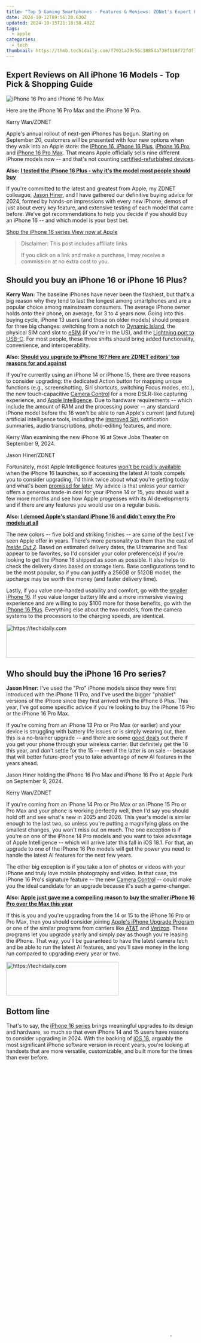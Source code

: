 ```yaml
---
title: "Top 5 Gaming Smartphones - Features & Reviews: ZDNet's Expert Picks"
date: 2024-10-12T09:56:20.630Z
updated: 2024-10-15T21:18:58.402Z
tags:
  - apple
categories:
  - tech
thumbnail: https://thmb.techidaily.com/f7921a39c56c18854a738fb18f72fdf7d073d94792cd13b7517a6bd96365dcaf.jpg
---
```


## Expert Reviews on All iPhone 16 Models - Top Pick & Shopping Guide

![iPhone 16 Pro and iPhone 16 Pro Max](https://www.zdnet.com/a/img/resize/ecdc975d54551dbb623a74b3e54441a100b1d898/2024/09/09/b0a06ebc-0118-4110-a3ef-0f8796d24d12/dsc02129.jpg?auto=webp&width=1280)

Here are the iPhone 16 Pro Max and the iPhone 16 Pro.

Kerry Wan/ZDNET

Apple's annual rollout of next-gen iPhones has begun. Starting on September 20, customers will be presented with four new options when they walk into an Apple store: the [iPhone 16, iPhone 16 Plus](https://apple.sjv.io/c/159047/435031/7613?&sharedid=zdnet&partnerpropertyid=1980086&u=https%3A%2F%2Fwww.apple.com%2Fshop%2Fbuy-iphone%2Fiphone-16&subId1=zd-%5F%5FCOM%5FCLICK%5FID%5F%5F-dtp), [iPhone 16 Pro](https://apple.sjv.io/c/159047/435031/7613?&sharedid=zdnet&partnerpropertyid=1980086&u=https%3A%2F%2Fwww.apple.com%2Fshop%2Fbuy-iphone%2Fiphone-16-pro&subId1=zd-%5F%5FCOM%5FCLICK%5FID%5F%5F-dtp), and [iPhone 16 Pro Max](https://apple.sjv.io/c/159047/435031/7613?&sharedid=zdnet&partnerpropertyid=1980086&u=https%3A%2F%2Fwww.apple.com%2Fshop%2Fbuy-iphone%2Fiphone-16-pro&subId1=zd-%5F%5FCOM%5FCLICK%5FID%5F%5F-dtp). That means Apple officially sells nine different iPhone models now -- and that's not counting [certified-refurbished devices](https://apple.sjv.io/c/159047/435031/7613?&sharedid=zdnet&partnerpropertyid=1980086&u=https%3A%2F%2Fwww.apple.com%2Fshop%2Frefurbished%2Fiphone%3F&subId1=zd-%5F%5FCOM%5FCLICK%5FID%5F%5F-dtp). 

**Also: [I tested the iPhone 16 Plus - why it's the model most people should buy](https://www.zdnet.com/article/iphone-16-plus-review/)**

If you're committed to the latest and greatest from Apple, my ZDNET colleague, [Jason Hiner](https://www.zdnet.com/meet-the-team/jason-hiner/#link={), and I have gathered our definitive buying advice for 2024, formed by hands-on impressions with every new iPhone, demos of just about every key feature, and extensive testing of each model that came before. We've got recommendations to help you decide if you should buy an iPhone 16 -- and which model is your best bet.

[Shop the iPhone 16 series View now at Apple](https://apple.sjv.io/c/159047/435031/7613?&sharedid=zdnet&partnerpropertyid=1980086&u=https%3A%2F%2Fwww.apple.com%2Fiphone-16%2F&subId1=zd-%5F%5FCOM%5FCLICK%5FID%5F%5F-dtp)

>  Disclaimer: This post includes affiliate links
>
>  If you click on a link and make a purchase, I may receive a commission at no extra cost to you.
>

## Should you buy an iPhone 16 or iPhone 16 Plus?

**Kerry Wan:** The baseline iPhones have never been the flashiest, but that's a big reason why they tend to last the longest among smartphones and are a popular choice among mainstream consumers. The average iPhone owner holds onto their phone, on average, for 3 to 4 years now. Going into this buying cycle, iPhone 13 users (and those on older models) should prepare for three big changes: switching from a notch to [Dynamic Island](https://www.zdnet.com/article/dynamic-island-on-the-iphone-14-pro-tips-and-tricks/), the physical SIM card slot to [eSIM](https://www.zdnet.com/article/iphone-15-esim-how-to-transfer-your-phone-number-to-apples-new-iphone/) (if you're in the US), and the [Lightning port to USB-C](https://www.zdnet.com/article/apple-is-replacing-the-iphones-lightning-port-with-usb-c-what-buyers-need-to-know/). For most people, these three shifts should bring added functionality, convenience, and interoperability.

**Also: [Should you upgrade to iPhone 16? Here are ZDNET editors' top reasons for and against](https://www.zdnet.com/article/should-you-upgrade-to-iphone-16-here-are-zdnet-editors-top-reasons-for-and-against/)**

If you're currently using an iPhone 14 or iPhone 15, there are three reasons to consider upgrading: the dedicated Action button for mapping unique functions (e.g., screenshotting, Siri shortcuts, switching Focus modes, etc.), the new touch-capacitive [Camera Control](https://www.zdnet.com/article/every-iphone-16-model-features-a-new-camera-button-heres-what-it-can-do/) for a more DSLR-like capturing experience, and [Apple Intelligence](https://www.zdnet.com/article/6-ai-features-iphone-users-can-expect-first-on-ios-18-and-whats-coming-later/). Due to hardware requirements -- which include the amount of RAM and the processing power -- any standard iPhone model before the 16 won't be able to run Apple's current (and future) artificial intelligence tools, including the [improved Siri](https://www.zdnet.com/article/apple-intelligence-will-improve-siri-in-2024-but-dont-expect-most-updates-until-2025/), notification summaries, audio transcriptions, photo-editing features, and more.

Kerry Wan examining the new iPhone 16 at Steve Jobs Theater on September 9, 2024.

Jason Hiner/ZDNET

Fortunately, most Apple Intelligence features [won't be readily available](https://www.zdnet.com/article/why-you-shouldnt-buy-the-iphone-16-for-apple-intelligence/) when the iPhone 16 launches, so if accessing the latest AI tools compels you to consider upgrading, I'd think twice about what you're getting today and what's been [promised for later](https://www.zdnet.com/article/apple-reportedly-delays-the-first-apple-intelligence-features-until-october/). My advice is that unless your carrier offers a generous trade-in deal for your iPhone 14 or 15, you should wait a few more months and see how Apple progresses with its AI developments and if there are any features you would use on a regular basis.

**Also: [I demoed Apple's standard iPhone 16 and didn't envy the Pro models at all](https://www.zdnet.com/article/i-demoed-apples-standard-iphone-16-and-didnt-envy-the-pro-models-at-all/)** 

The new colors -- five bold and striking finishes -- are some of the best I've seen Apple offer in years. There's more personality to them than the cast of _[Inside Out 2](https://disneyplus.bn5x.net/c/159047/564546/9358?&sharedid=zdnet&partnerpropertyid=1980086&u=https%3A%2F%2Fwww.disneyplus.com%2Fmovies%2Finside-out-2%2F6MeZYf9JkFii&subId1=zd-%5F%5FCOM%5FCLICK%5FID%5F%5F-dtp)_. Based on estimated delivery dates, the Ultramarine and Teal appear to be favorites, so I'd consider your color preference(s) if you're looking to get the iPhone 16 shipped as soon as possible. It also helps to check the delivery dates based on storage tiers. Base configurations tend to be the most popular, so if you can justify a 256GB or 512GB model, the upcharge may be worth the money (and faster delivery time).

Lastly, if you value one-handed usability and comfort, go with the [smaller iPhone 16](https://apple.sjv.io/c/159047/435031/7613?&sharedid=zdnet&partnerpropertyid=1980086&u=https%3A%2F%2Fwww.apple.com%2Fshop%2Fbuy-iphone%2Fiphone-16%2F&subId1=zd-%5F%5FCOM%5FCLICK%5FID%5F%5F-dtp). If you value longer battery life and a more immersive viewing experience and are willing to pay $100 more for those benefits, go with the [iPhone 16 Plus](https://apple.sjv.io/c/159047/435031/7613?&sharedid=zdnet&partnerpropertyid=1980086&u=https%3A%2F%2Fwww.apple.com%2Fshop%2Fbuy-iphone%2Fiphone-16%2F&subId1=zd-%5F%5FCOM%5FCLICK%5FID%5F%5F-dtp). Everything else about the two models, from the camera systems to the processors to the charging speeds, are identical.

<!-- affiliate ads begin -->
<a href="https://aligracehair.sjv.io/c/5597632/1886048/19272" target="_top" id="1886048">
  <img src="//a.impactradius-go.com/display-ad/19272-1886048" border="0" alt="https://techidaily.com" width="728" height="90"/>
</a>
<img height="0" width="0" src="https://aligracehair.sjv.io/i/5597632/1886048/19272" style="position:absolute;visibility:hidden;" border="0" />
<!-- affiliate ads end -->

## Who should buy the iPhone 16 Pro series?

**Jason Hiner:** I've used the "Pro" iPhone models since they were first introduced with the iPhone 11 Pro, and I've used the bigger "phablet" versions of the iPhone since they first arrived with the iPhone 6 Plus. This year, I've got some specific advice if you're looking to buy the iPhone 16 Pro or the iPhone 16 Pro Max. 

If you're coming from an iPhone 13 Pro or Pro Max (or earlier) and your device is struggling with battery life issues or is simply wearing out, then this is a no-brainer upgrade -- and there are some [good deals](https://www.zdnet.com/article/preorder-the-iphone-16-now-and-even-get-one-for-free-heres-how/) out there if you get your phone through your wireless carrier. But definitely get the 16 this year, and don't settle for the 15 -- even if the latter is on sale -- because that will better future-proof you to take advantage of new AI features in the years ahead.

Jason Hiner holding the iPhone 16 Pro Max and iPhone 16 Pro at Apple Park on September 9, 2024.

Kerry Wan/ZDNET

If you're coming from an iPhone 14 Pro or Pro Max or an iPhone 15 Pro or Pro Max and your phone is working perfectly well, then I'd say you should hold off and see what's new in 2025 and 2026\. This year's model is similar enough to the last two, so unless you're putting a magnifying glass on the smallest changes, you won't miss out on much. The one exception is if you're on one of the iPhone 14 Pro models and you want to take advantage of Apple Intelligence -- which will arrive later this fall in iOS 18.1\. For that, an upgrade to one of the iPhone 16 Pro models will get the power you need to handle the latest AI features for the next few years.

The other big exception is if you take a ton of photos or videos with your iPhone and truly love mobile photography and video. In that case, the iPhone 16 Pro's signature feature -- the new [Camera Control](https://www.zdnet.com/article/every-iphone-16-model-features-a-new-camera-button-heres-what-it-can-do/) \-- could make you the ideal candidate for an upgrade because it's such a game-changer. 

**Also: [Apple just gave me a compelling reason to buy the smaller iPhone 16 Pro over the Max this year](https://www.zdnet.com/article/apple-just-gave-me-a-compelling-reason-to-buy-the-smaller-iphone-16-pro-over-the-max-this-year/)**

If this is you and you're upgrading from the 14 or 15 to the iPhone 16 Pro or Pro Max, then you should consider joining [Apple's iPhone Upgrade Program](https://www.apple.com/shop/iphone/iphone-upgrade-program#link={) or one of the similar programs from carriers like [AT&T](https://www.anrdoezrs.net/links/9041660/type/dlg/sid/zd-%5F%5FCOM%5FCLICK%5FID%5F%5F-dtp/https://www.att.com/buy/phones/browse/apple/) and [Verizon](https://www.anrdoezrs.net/click-9041660-15905462-1726258549000?sid=zd-%5F%5FCOM%5FCLICK%5FID%5F%5F-dtp). These programs let you upgrade yearly and simply pay as though you're leasing the iPhone. That way, you'll be guaranteed to have the latest camera tech and be able to run the latest AI features, and you'll save money in the long run compared to upgrading every year or two. 

<!-- affiliate ads begin -->
<a href="https://aligracehair.sjv.io/c/5597632/1959707/19272" target="_top" id="1959707">
  <img src="//a.impactradius-go.com/display-ad/19272-1959707" border="0" alt="https://techidaily.com" width="300" height="90"/>
</a>
<img height="0" width="0" src="https://aligracehair.sjv.io/i/5597632/1959707/19272" style="position:absolute;visibility:hidden;" border="0" />
<!-- affiliate ads end -->

## Bottom line

That's to say, the [iPhone 16 series](https://apple.sjv.io/c/159047/435031/7613?&sharedid=zdnet&partnerpropertyid=1980086&u=https%3A%2F%2Fwww.apple.com%2Fshop%2Fbuy-iphone%2Fiphone-16-pro&subId1=zd-%5F%5FCOM%5FCLICK%5FID%5F%5F-dtp) brings meaningful upgrades to its design and hardware, so much so that even iPhone 14 and 15 users have reasons to consider upgrading in 2024\. With the backing of [iOS 18](https://www.zdnet.com/article/ios-18-is-officially-available-for-iphone-heres-how-to-download-it-and-which-models-support-it/), arguably the most significant iPhone software version in recent years, you're looking at handsets that are more versatile, customizable, and built more for the times than ever before. 

<!-- affiliate ads begin -->
<span id="1531879">
					<video width="864" height="1536" style="cursor:pointer"
           poster="//a.impactradius-go.com/display-clicktoplayimage/1531879.png"
           onclick="if(!this.playClicked){this.play();this.setAttribute('controls',true);this.playClicked=true;}">
	   <source src="//a.impactradius-go.com/display-ad/16446-1531879">
	   <img src="//a.impactradius-go.com/display-clicktoplayimage/1531879.png" style="border: none; height: 100%; width: 100%; object-fit: contain">
	</video>
	<div style="width:540px;text-align:center"><a href="javascript:window.open(decodeURIComponent('https%3A%2F%2Flaganoo.pxf.io%2Fc%2F5597632%2F1531879%2F16446'), '_blank');void(0);">Click here</a></div>
</span>
<img height="0" width="0" src="https://imp.pxf.io/i/5597632/1531879/16446" style="position:absolute;visibility:hidden;" border="0" />
<!-- affiliate ads end -->

## Specifications

| **iPhone 16**           | **iPhone 16 Plus**                                           | **iPhone 16 Pro**                                            | **iPhone 16 Pro Max**                                                |                                                                      |
| ----------------------- | ------------------------------------------------------------ | ------------------------------------------------------------ | -------------------------------------------------------------------- | -------------------------------------------------------------------- |
| **Display**             | 6.1 inch, 60Hz, OLED, 2,000 nits                             | 6.7 inch, 60Hz, OLED, 2,000 nits                             | 6.3 inch, 120Hz (ProMotion), OLED                                    | 6.9 inch, 120Hz (ProMotion), OLED                                    |
| **Processor**           | A18                                                          | A18                                                          | A18 Pro                                                              | A18 Pro                                                              |
| **RAM**                 | 8GB                                                          | 8GB                                                          | 8GB                                                                  | 8GB                                                                  |
| **Storage**             | 128GB, 256GB, 512GB                                          | 128GB, 256GB, 512GB                                          | 128GB, 256GB, 512GB, 1TB                                             | 256GB, 512GB, 1TB                                                    |
| **Thermal performance** | Standard                                                     | Standard                                                     | 30% better (graphite layer for gaming)                               | 30% better (graphite layer for gaming)                               |
| **Cameras**             | 48MP Fusion Camera, 12MP ultrawide w/ Macro, 2X optical zoom | 48MP Fusion Camera, 12MP ultrawide w/ Macro, 2X optical zoom | 48MP Fusion Camera, 48MP ultrawide, 12MP telephoto (5X optical zoom) | 48MP Fusion Camera, 48MP ultrawide, 12MP telephoto (5X optical zoom) |
| **Material**            | Aluminum                                                     | Aluminum                                                     | Titanium                                                             | Titanium                                                             |
| **Price (starting)**    | $799                                                         | $899                                                         | $999                                                                 | $1,199                                                               |

#### Apple

[Every iPhone model that will be updated to Apple's iOS 18 (and which ones can't)](https://www.zdnet.com/article/every-iphone-model-that-can-be-updated-to-apples-ios-18-and-which-ones-cant/ "Every iPhone model that will be updated to Apple's iOS 18 (and which ones can't)")

[M3 MacBook Air vs. M2 MacBook Air: Which Apple laptop should you buy?](https://www.zdnet.com/article/m3-macbook-air-vs-m2-macbook-air/ "M3 MacBook Air vs. M2 MacBook Air: Which Apple laptop should you buy?")

[Why you shouldn't buy the iPhone 16 for Apple Intelligence](https://www.zdnet.com/article/why-you-shouldnt-buy-the-iphone-16-for-apple-intelligence/ "Why you shouldn't buy the iPhone 16 for Apple Intelligence")

[I uncovered 8 cool ways to use LiDAR on an iPhone and iPad](https://www.zdnet.com/article/i-uncovered-8-cool-ways-to-use-lidar-on-an-iphone-and-ipad/ "I uncovered 8 cool ways to use LiDAR on an iPhone and iPad")

* [Every iPhone model that will be updated to Apple's iOS 18 (and which ones can't)](https://www.zdnet.com/article/every-iphone-model-that-can-be-updated-to-apples-ios-18-and-which-ones-cant/ "Every iPhone model that will be updated to Apple's iOS 18 (and which ones can't)")
* [M3 MacBook Air vs. M2 MacBook Air: Which Apple laptop should you buy?](https://www.zdnet.com/article/m3-macbook-air-vs-m2-macbook-air/ "M3 MacBook Air vs. M2 MacBook Air: Which Apple laptop should you buy?")
* [Why you shouldn't buy the iPhone 16 for Apple Intelligence](https://www.zdnet.com/article/why-you-shouldnt-buy-the-iphone-16-for-apple-intelligence/ "Why you shouldn't buy the iPhone 16 for Apple Intelligence")
* [I uncovered 8 cool ways to use LiDAR on an iPhone and iPad](https://www.zdnet.com/article/i-uncovered-8-cool-ways-to-use-lidar-on-an-iphone-and-ipad/ "I uncovered 8 cool ways to use LiDAR on an iPhone and iPad")

<ins class="adsbygoogle"
     style="display:block"
     data-ad-format="autorelaxed"
     data-ad-client="ca-pub-7571918770474297"
     data-ad-slot="1223367746"></ins>

<ins class="adsbygoogle"
     style="display:block"
     data-ad-client="ca-pub-7571918770474297"
     data-ad-slot="8358498916"
     data-ad-format="auto"
     data-full-width-responsive="true"></ins>

<span class="atpl-alsoreadstyle">Also read:</span>
<div><ul>
<li><a href="https://eaxpv-info.techidaily.com/new-2024-approved-how-to-use-jump-cuts-in-your-vlog/"><u>[New] 2024 Approved How To Use Jump Cuts in Your Vlog</u></a></li>
<li><a href="https://some-techniques.techidaily.com/new-easy-guide-to-see-youtube-liked-comments/"><u>[New] Easy Guide to See YouTube Liked Comments</u></a></li>
<li><a href="https://eaxpv-info.techidaily.com/new-how-to-make-every-minute-count-for-view-growth-with-youtube-shorts-for-2024/"><u>[New] How to Make Every Minute Count for View Growth with YouTube Shorts for 2024</u></a></li>
<li><a href="https://facebook-video-content.techidaily.com/new-humor-in-captivity-top-20-memes-from-jail-to-joys-of-online-life-for-2024/"><u>[New] Humor in Captivity Top 20 Memes From Jail to Joys of Online Life for 2024</u></a></li>
<li><a href="https://eaxpv-info.techidaily.com/new-in-2024-free-film-and-image-repository-highlights/"><u>[New] In 2024, Free Film and Image Repository Highlights</u></a></li>
<li><a href="https://digital-screen-recording.techidaily.com/updated-2024-approved-deep-dive-into-sharex-feedback-and-substitutes/"><u>[Updated] 2024 Approved Deep Dive Into ShareX Feedback & Substitutes</u></a></li>
<li><a href="https://eaxpv-info.techidaily.com/updated-2024-approved-high-paying-creator-status-on-youtube/"><u>[Updated] 2024 Approved High-Paying Creator Status on YouTube</u></a></li>
<li><a href="https://eaxpv-info.techidaily.com/updated-2024-approved-how-to-boost-your-youtube-revenue-from-mobile-a-comprehensive-guide/"><u>[Updated] 2024 Approved How to Boost Your YouTube Revenue From Mobile - A Comprehensive Guide</u></a></li>
<li><a href="https://tiktok-video-recordings.techidaily.com/updated-creating-an-individualistic-tiktok-identifier/"><u>[Updated] Creating an Individualistic TikTok Identifier</u></a></li>
<li><a href="https://eaxpv-info.techidaily.com/updated-in-2024-flip-flop-your-watching-anchoring-yourself-at-the-end-of-queue/"><u>[Updated] In 2024, Flip-Flop Your Watching Anchoring Yourself at the End of Queue</u></a></li>
<li><a href="https://eaxpv-info.techidaily.com/updated-in-2024-how-does-youtube-count-views-its-not-as-simple-as-you-think/"><u>[Updated] In 2024, How Does YouTube Count Views? It's Not as Simple as You Think</u></a></li>
<li><a href="https://article-tips.techidaily.com/updated-in-2024-navigate-the-nuances-of-zooms-broadcast-technology-for-youtube-pros/"><u>[Updated] In 2024, Navigate the Nuances of Zoom's Broadcast Technology for YouTube Pros</u></a></li>
<li><a href="https://review-topics.techidaily.com/how-to-upgrade-iphone-7-without-losing-any-data-drfone-by-drfone-ios-system-repair-ios-system-repair/"><u>How to Upgrade iPhone 7 without Losing Any Data? | Dr.fone</u></a></li>
<li><a href="https://article-tips.techidaily.com/in-2024-zero-cost-film-aids-eco-edition/"><u>In 2024, Zero-Cost Film Aids Eco Edition</u></a></li>
<li><a href="https://ai-video.techidaily.com/updated-2024-approved-step-by-step-guide-how-to-translate-tiktok-videos/"><u>Updated 2024 Approved Step-by-Step Guide How to Translate TikTok Videos</u></a></li>
</ul></div>

